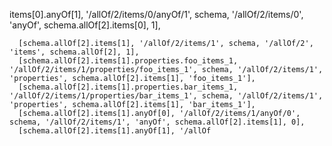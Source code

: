 items[0].anyOf[1], '/allOf/2/items/0/anyOf/1', schema, '/allOf/2/items/0', 'anyOf', schema.allOf[2].items[0], 1],

      [schema.allOf[2].items[1], '/allOf/2/items/1', schema, '/allOf/2', 'items', schema.allOf[2], 1],
      [schema.allOf[2].items[1].properties.foo_items_1, '/allOf/2/items/1/properties/foo_items_1', schema, '/allOf/2/items/1', 'properties', schema.allOf[2].items[1], 'foo_items_1'],
      [schema.allOf[2].items[1].properties.bar_items_1, '/allOf/2/items/1/properties/bar_items_1', schema, '/allOf/2/items/1', 'properties', schema.allOf[2].items[1], 'bar_items_1'],
      [schema.allOf[2].items[1].anyOf[0], '/allOf/2/items/1/anyOf/0', schema, '/allOf/2/items/1', 'anyOf', schema.allOf[2].items[1], 0],
      [schema.allOf[2].items[1].anyOf[1], '/allOf